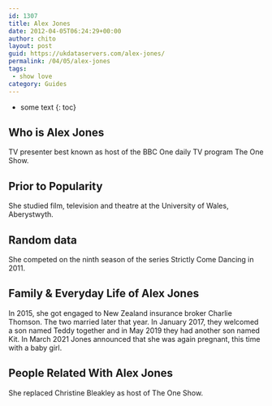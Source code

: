 ```yaml
---
id: 1307
title: Alex Jones
date: 2012-04-05T06:24:29+00:00
author: chito
layout: post
guid: https://ukdataservers.com/alex-jones/
permalink: /04/05/alex-jones
tags:
 - show love
category: Guides
---
```


* some text
{: toc}


## Who is  Alex Jones
                  
                  
                  
TV presenter best known as host of the BBC One daily TV program The One Show.
                  
                
                
                
## Prior to Popularity 
                  
                  
                  
She studied film, television and theatre at the University of Wales, Aberystwyth.
                  
                
                
                
## Random data 
                  
                  
                  
She competed on the ninth season of the series Strictly Come Dancing in 2011.
                  
                
                
                
## Family & Everyday Life of Alex Jones
                  
                  
                  
In 2015, she got engaged to New Zealand insurance broker Charlie Thomson. The two married later that year. In January 2017, they welcomed a son named Teddy together and in May 2019 they had another son named Kit. In March 2021 Jones announced that she was again pregnant, this time with a baby girl.
                  
                
                
                
## People Related With  Alex Jones
                  
                  
                  
She replaced Christine Bleakley as host of The One Show.
                  
                
              
            
          
          
          
    
    
  
